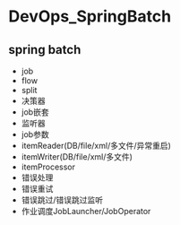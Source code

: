 # DevOps_SpringBatch

## spring batch
- job
- flow
- split
- 决策器
- job嵌套
- 监听器
- job参数
- itemReader(DB/file/xml/多文件/异常重启)
- itemWriter(DB/file/xml/多文件)
- itemProcessor
- 错误处理
- 错误重试
- 错误跳过/错误跳过监听
- 作业调度JobLauncher/JobOperator 